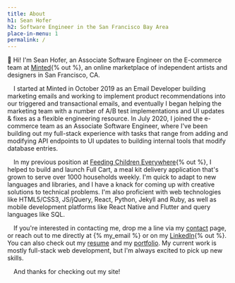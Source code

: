 ```yaml
---
title: About
h1: Sean Hofer
h2: Software Engineer in the San Francisco Bay Area
place-in-menu: 1
permalink: /
---
```

:wave: Hi! I'm Sean Hofer, an Associate Software Engineer on the E-commerce team at [Minted](https://www.minted.com){% out %}, an online marketplace of independent artists and designers in San Francisco, CA. 

&emsp;I started at Minted in October 2019 as an Email Developer building marketing emails and working to implement product recommendations into our triggered and transactional emails, and eventually I began helping the marketing team with a number of A/B test implementations and UI updates & fixes as a flexible engineering resource. In July 2020, I joined the e-commerce team as an Associate Software Engineer, where I've been building out my full-stack experience with tasks that range from adding and modifying API endpoints to UI updates to building internal tools that modify database entries. 

&emsp;In my previous position at [Feeding Children Everywhere](https://www.feedingchildreneverywhere.com){% out %}, I helped to build and launch Full Cart, a meal kit delivery application that's grown to serve over 1000 households weekly. I'm quick to adapt to new languages and libraries, and I have a knack for coming up with creative solutions to technical problems. I'm also proficient with web technologies like HTML5/CSS3, JS/jQuery, React, Python, Jekyll and Ruby, as well as mobile development platforms like React Native and Flutter and query languages like SQL.

&emsp;If you're interested in contacting me, drop me a line via my [contact](/contact) page, or reach out to me directly at {% my_email %} or on my [LinkedIn](/linkedin){% out %}. You can also check out my [resume](/resume) and my [portfolio](/portfolio). My current work is mostly full-stack web development, but I'm always excited to pick up new skills. 

&emsp;And thanks for checking out my site!